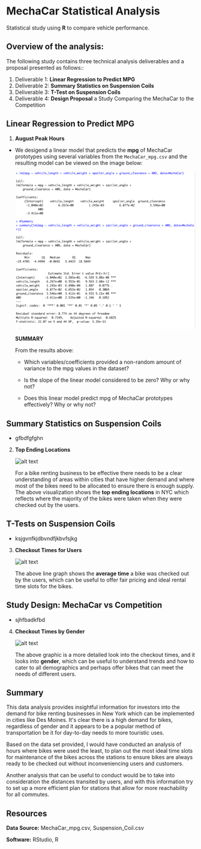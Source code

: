 # MechaCar Statistical Analysis

Statistical study using **R** to compare vehicle performance.

## Overview of the analysis: 

The following study contains three technical analysis deliverables and a proposal presented as follows::

1. Deliverable 1: **Linear Regression to Predict MPG**
2. Deliverable 2: **Summary Statistics on Suspension Coils**
3. Deliverable 3: **T-Test on Suspension Coils**
4. Deliverable 4: **Design Proposal** a Study Comparing the MechaCar to the Competition

## Linear Regression to Predict MPG

1. **August Peak Hours**

- We desigend a linear model that predicts the **mpg** of MechaCar prototypes using several variables from the `MechaCar_mpg.csv` and the resulting model can be viewed on the image below:

	![alt text](https://github.com/Karenjakins/MechaCar_Statistical_Analysis/blob/main/Resources/Deliverable%201.png "Deliverable 1")
	
	**SUMMARY**

	From the results above:

	* Which variables/coefficients provided a non-random amount of variance to the mpg values in the dataset?

	* Is the slope of the linear model considered to be zero? Why or why not?

	* Does this linear model predict mpg of MechaCar prototypes effectively? Why or why not?


## Summary Statistics on Suspension Coils

- gfbdfgfghn

2. **Top Ending Locations**

	![alt text](URL "Deliverable 1")

	For a bike renting business to be effective there needs to be a clear understanding of areas within cities that have higher demand and where most of the bikes need to be allocated to ensure there is enough supply. The above visualization shows the **top ending locations** in NYC which reflects where the majority of the bikes were taken when they were checked out by the users. 

## T-Tests on Suspension Coils

- ksjgvnfkjdbvndfjkbvfsjkg

3. **Checkout Times for Users** 

	![alt text](URL "Deliverable 1")

	The above line graph shows the **average time** a bike was checked out by the users, which can be useful to offer fair pricing and ideal rental time slots for the bikes.  

## Study Design: MechaCar vs Competition

- sjhfbadkfbd

4. **Checkout Times by Gender**

	![alt text](URL "Deliverable 1")

	The above graphic is a more detailed look into the checkout times, and it looks into **gender**, which can be useful to understand trends and how to cater to all demographics and perhaps offer bikes that can meet the needs of different users. 


## Summary 

This data analysis provides insightful information for investors into the demand for bike renting businesses in New York which can be implemented in cities like Des Moines. It's clear there is a high demand for bikes, regardless of gender and it appears to be a popular method of transportation be it for day-to-day needs to more touristic uses.

Based on the data set provided, I would have conducted an analysis of hours where bikes were used the least, to plan out the most ideal time slots for maintenance of the bikes across the stations to ensure bikes are always ready to be checked out without inconveniencing users and customers.

Another analysis that can be useful to conduct would be to take into consideration the distances transited by users, and with this information try to set up a more efficient plan for stations that allow for more reachability for all commutes.

## Resources

**Data Source:** MechaCar_mpg.csv, Suspension_Coil.csv

**Software:** RStudio, R